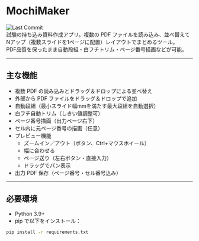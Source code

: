# MochiMaker
![Last Commit](https://img.shields.io/github/last-commit/97kuek/MochiMaker?label=最終更新&style=flat-square)
<br>
試験の持ち込み資料作成アプリ。複数の PDF ファイルを読み込み、並べ替えて Nアップ（複数スライドを1ページに配置）レイアウトでまとめるツール。  
PDF品質を保ったまま自動段組・白フチトリム・ページ番号描画などが可能。

---

## 主な機能
- 複数 PDF の読み込みとドラッグ＆ドロップによる並べ替え
- 外部から PDF ファイルをドラッグ＆ドロップで追加
- 自動段組（最小スライド幅mmを満たす最大段組を自動選択）
- 白フチ自動トリム（しきい値調整可）
- ページ番号描画（出力ページ右下）
- セル内に元ページ番号の描画（任意）
- プレビュー機能
  - ズームイン／アウト（ボタン、Ctrl+マウスホイール）
  - 幅に合わせる
  - ページ送り（左右ボタン・直接入力）
  - ドラッグでパン表示
- 出力 PDF 保存（ページ番号・セル番号込み）

---

## 必要環境
- Python 3.9+
- pip で以下をインストール：
```bash
pip install -r requirements.txt

